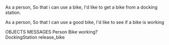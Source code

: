 As a person,
So that i can use a bike,
I'd like to get a bike from a docking station.

As a person,
So that I can use a good bike,
I'd like to see if a bike is working


OBJECTS           MESSAGES
Person
Bike              working?            
DockingStation    release_bike
